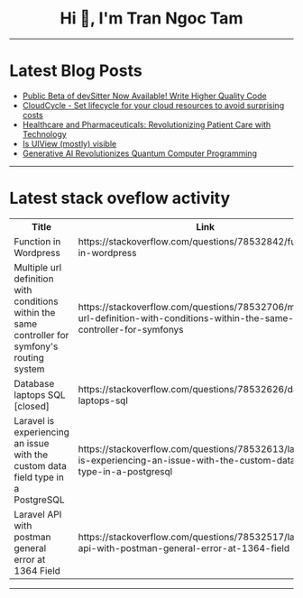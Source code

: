 <h1 align="center">Hi 👋, I'm Tran Ngoc Tam</h1>

---

# Latest Blog Posts 
<!-- BLOG-POST-LIST:START -->
- [Public Beta of devSitter Now Available! Write Higher Quality Code](https://dev.to/bykowski/public-beta-of-devsitter-now-available-write-higher-quality-code-j4g)
- [CloudCycle - Set lifecycle for your cloud resources to avoid surprising costs](https://dev.to/redopsbay/cloudcycle-set-lifecycle-for-your-cloud-resources-to-avoid-surprising-costs-5gpd)
- [Healthcare and Pharmaceuticals: Revolutionizing Patient Care with Technology](https://dev.to/brainboard/healthcare-and-pharmaceuticals-revolutionizing-patient-care-with-technology-3oig)
- [Is UIView &lpar;mostly&rpar; visible](https://dev.to/rationalkunal/is-uiview-mostly-visible-59jf)
- [Generative AI Revolutionizes Quantum Computer Programming](https://dev.to/samagra07/generative-ai-revolutionizes-quantum-computer-programming-2ckm)
<!-- BLOG-POST-LIST:END -->

---

# Latest stack oveflow activity
<table>
  <tr><th>Title</th><th>Link</th></tr>
  <!-- STACKOVERFLOW:START --><tr><td>Function in Wordpress</td><td>https://stackoverflow.com/questions/78532842/function-in-wordpress</td></tr><tr><td>Multiple url definition with conditions within the same controller for symfony&#39;s routing system</td><td>https://stackoverflow.com/questions/78532706/multiple-url-definition-with-conditions-within-the-same-controller-for-symfonys</td></tr><tr><td>Database laptops SQL [closed]</td><td>https://stackoverflow.com/questions/78532626/database-laptops-sql</td></tr><tr><td>Laravel is experiencing an issue with the custom data field type in a PostgreSQL</td><td>https://stackoverflow.com/questions/78532613/laravel-is-experiencing-an-issue-with-the-custom-data-field-type-in-a-postgresql</td></tr><tr><td>Laravel API with postman general error at 1364 Field</td><td>https://stackoverflow.com/questions/78532517/laravel-api-with-postman-general-error-at-1364-field</td></tr><!-- STACKOVERFLOW:END -->
</table>

---


